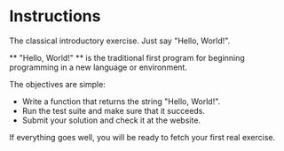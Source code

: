 # Instructions
The classical introductory exercise. Just say "Hello, World!".

** "Hello, World!" ** is the traditional first program for beginning programming in a new language or environment.

The objectives are simple:

* Write a function that returns the string "Hello, World!".
* Run the test suite and make sure that it succeeds.
* Submit your solution and check it at the website.

If everything goes well, you will be ready to fetch your first real exercise.